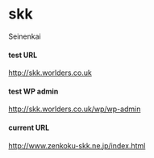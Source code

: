 # skk
Seinenkai

#### test URL
http://skk.worlders.co.uk
#### test WP admin
http://skk.worlders.co.uk/wp/wp-admin

#### current URL
http://www.zenkoku-skk.ne.jp/index.html
